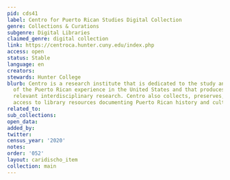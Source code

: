 ```yaml
---
pid: cds41
label: Centro for Puerto Rican Studies Digital Collection
genre: Collections & Curations
subgenre: Digital Libraries
claimed_genre: digital collection
link: https://centroca.hunter.cuny.edu/index.php
access: open
status: Stable
language: en
creators:
stewards: Hunter College
blurb: Centro is a research institute that is dedicated to the study and interpretation
  of the Puerto Rican experience in the United States and that produces and disseminates
  relevant interdisciplinary research. Centro also collects, preserves, and provides
  access to library resources documenting Puerto Rican history and culture.
related_to:
sub_collections:
open_data:
added_by:
twitter:
census_year: '2020'
notes:
order: '052'
layout: caridischo_item
collection: main
---
```

